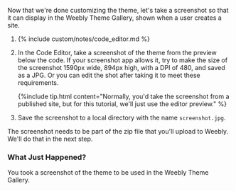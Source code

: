 Now that we're done customizing the theme, let's take a screenshot so that it can display in the Weebly Theme Gallery, shown when a user creates a site.

1. {% include custom/notes/code_editor.md %}

2. In the Code Editor, take a screenshot of the theme from the preview below the code. If your screenshot app allows it, try to make the size of the screenshot 1590px wide, 894px high, with a DPI of 480, and saved as a JPG. Or you can edit the shot after taking it to meet these requirements.

    {%include tip.html content="Normally, you'd take the screenshot from a published site, but for this tutorial, we'll just use the editor preview." %}

2. Save the screenshot to a local directory with the name `screenshot.jpg`.

​The screenshot needs to be part of the zip file that you'll upload to Weebly. We'll do that in the next step.

### What Just Happened?
You took a screenshot of the theme to be used in the Weebly Theme Gallery.